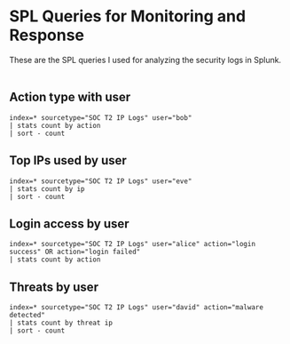 # SPL Queries for Monitoring and Response
These are the SPL queries I used for analyzing the security logs in Splunk.
<br><br>

## Action type with user
```
index=* sourcetype="SOC T2 IP Logs" user="bob"
| stats count by action
| sort - count
```

## Top IPs used by user
```
index=* sourcetype="SOC T2 IP Logs" user="eve"
| stats count by ip
| sort - count
```

## Login access by user
```
index=* sourcetype="SOC T2 IP Logs" user="alice" action="login success" OR action="login failed"
| stats count by action
```

 ## Threats by user
```
index=* sourcetype="SOC T2 IP Logs" user="david" action="malware detected"
| stats count by threat ip
| sort - count
```
